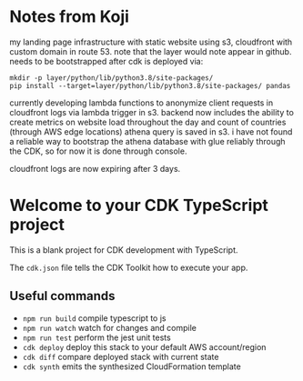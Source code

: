 # Notes from Koji

my landing page infrastructure with static website using s3, cloudfront with custom domain in route 53. note that the layer would note appear in github. needs to be bootstrapped after cdk is deployed via:

```
mkdir -p layer/python/lib/python3.8/site-packages/
pip install --target=layer/python/lib/python3.8/site-packages/ pandas
```

currently developing lambda functions to anonymize client requests in cloudfront logs via lambda trigger in s3. backend now includes the ability to create metrics on website load throughout the day and count of countries (through AWS edge locations) athena query is saved in s3. i have not found a reliable way to bootstrap the athena database with glue reliably through the CDK, so for now it is done through console.

cloudfront logs are now expiring after 3 days.

# Welcome to your CDK TypeScript project

This is a blank project for CDK development with TypeScript.

The `cdk.json` file tells the CDK Toolkit how to execute your app.

## Useful commands

* `npm run build`   compile typescript to js
* `npm run watch`   watch for changes and compile
* `npm run test`    perform the jest unit tests
* `cdk deploy`      deploy this stack to your default AWS account/region
* `cdk diff`        compare deployed stack with current state
* `cdk synth`       emits the synthesized CloudFormation template
